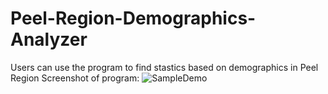 # Peel-Region-Demographics-Analyzer
Users can use the program to find stastics based on demographics in Peel Region
Screenshot of program:
![SampleDemo](https://user-images.githubusercontent.com/69814148/105614815-d9c6dc80-5d99-11eb-9ffa-8c0f44282619.png)
